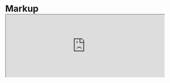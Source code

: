 # Markup<iframe width="100%" height="200px" src="http://www.qnamarkup.org/i/?markup=Q%281%29%3A+Is+the+information+being+requested+for+an+individual+or+an+organization%3F%0D%0AA%3A+Individual%0D%0A%09Q%281.1%29%3A+Are+you+considered+a+fugitive+or+wanted+person+by+law+enforcement%3F%0D%0A%09A%3A+Yes%0D%0A%09%09Q%281.1.1%29%3A+You+may+not+request+your+FBI+file.%0D%0A%09A%3A+No%0D%0A%09%09Q%281.1.2%29%3A+Is+the+request+of+the+information+about+yourself+or+another+individual%3F%0D%0A%09%09A%3A+Another+individual.%0D%0A%09%09%09Q%281.1.2.1%29%3AGOTO%3A1.2%0D%0A%09%09A%3A+I+am+requesting+my+FBI+file.+%0D%0A%09%09%09Q%281.1.2.2%29%3APlease+fill+out+the+FOIA+Sample+Letter+located+here+%3Ca+href%3D%22https%3A%2F%2Fwww.fbi.gov%2Ffoia%2Fsample-fbi-foia-request-letter%22%3Ehttps%3A%2F%2Fwww.fbi.gov%2Ffoia%2Fsample-fbi-foia-request-letter%3C%2Fa%3E%0D%0A%0D%0A%09%09%0D%0AA%3A+Organization%0D%0A%09Q%281.2%29%3A+This+service+is+designed+to+assist+individuals+requesting+their+FBI+records.+For+more+information+on+requesting+an+FBI+file+as+an+organization+please+visit.+%0D%0A%0D%0A%0D%0A&font_family=Verdana%2C+Geneva%2C+sans-serif&font_size=14&line_height=20&col_width=500&frame_pad=15&radius=15&comp_bg=be54eb&comp_txt=ffffff&comp_link=e3fbfc&usr_bg=d9235f&usr_txt=0a0a0a&usr_link=0000ff&sharing=1"></iframe>
